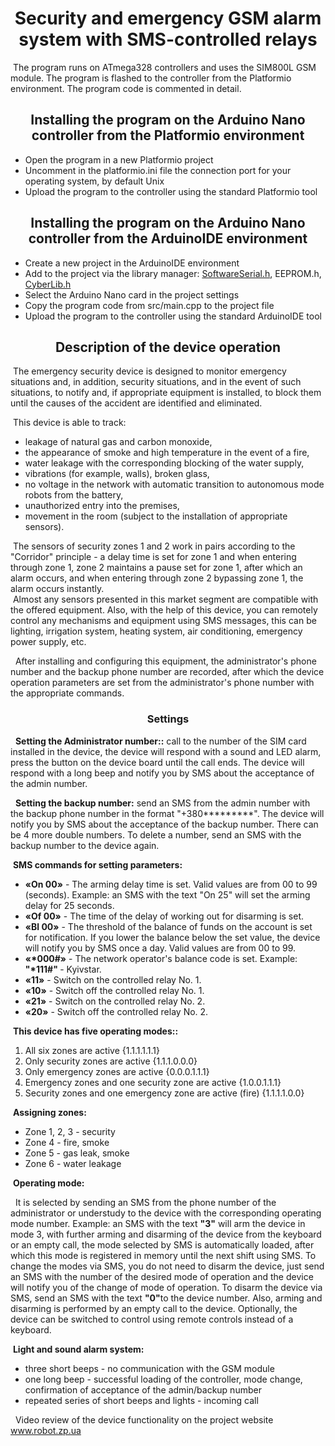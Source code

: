 <h1 align=center>Security and emergency GSM alarm system with SMS-controlled relays</h1>
<p>
   &nbsp;The program runs on ATmega328 controllers and uses the SIM800L GSM module.
   The program is flashed to the controller from the Platformio environment.
   The program code is commented in detail.
</p>
<h2 align=center>Installing the program on the Arduino Nano controller from the Platformio environment</h2>
<ul>
  <li>Open the program in a new Platformio project
  <li>Uncomment in the platformio.ini file the connection port for your operating system, by default Unix
  <li>Upload the program to the controller using the standard Platformio tool
</ul>
<h2 align=center>Installing the program on the Arduino Nano controller from the ArduinoIDE environment</h2>
<ul>
  <li>Create a new project in the ArduinoIDE environment
  <li>Add to the project via the library manager: <a href="https://github.com/PaulStoffregen/SoftwareSerial/archive/refs/heads/master.zip">SoftwareSerial.h</a>, <a href="https://github.com/PaulStoffregen/EEPROM/archive/refs/heads/master.zip"></a>EEPROM.h</a>, <a href="https://github.com/pythonista/CyberLib/archive/refs/heads/master.zip">CyberLib.h</a>
  <li>Select the Arduino Nano card in the project settings
  <li>Copy the program code from src/main.cpp to the project file
  <li>Upload the program to the controller using the standard ArduinoIDE tool
</ul>
<h2 align=center>Description of the device operation</h2>
<p>
  &nbsp;The emergency security device is designed to monitor emergency situations and, in addition, security situations, and in the event of such situations, to notify and, if appropriate equipment is installed, to block them until the causes of the accident are identified and eliminated.
</p>
&nbsp;This device is able to track:
<ul>
  <li>leakage of natural gas and carbon monoxide,
  <li>the appearance of smoke and high temperature in the event of a fire,
  <li>water leakage with the corresponding blocking of the water supply,
  <li>vibrations (for example, walls), broken glass,
  <li>no voltage in the network with automatic transition to autonomous mode robots from the battery,
  <li>unauthorized entry into the premises,
  <li>movement in the room (subject to the installation of appropriate sensors).
</ul>
 &nbsp;The sensors of security zones 1 and 2 work in pairs according to the "Corridor" principle - a delay time is set for zone 1 and when entering through zone 1, zone 2 maintains a pause set for zone 1, after which an alarm occurs, and when entering through zone 2 bypassing zone 1, the alarm occurs instantly.
 <br/>
 &nbsp;Almost any sensors presented in this market segment are compatible with the offered equipment. Also, with the help of this device, you can remotely control any mechanisms and equipment using SMS messages, this can be lighting, irrigation system, heating system, air conditioning, emergency power supply, etc.
<p>&nbsp;
  After installing and configuring this equipment, the administrator's phone number and the backup phone number are recorded, after which the device operation parameters are set from the administrator's phone number with the appropriate commands.
  </p>
  <h3 align="center">Settings</h3>
<p>&nbsp;
  <b>Setting the Administrator number::</b> call to the number of the SIM card installed in the device, the device will respond with a sound and LED alarm, press the button on the device board until the call ends. The device will respond with a long beep and notify you by SMS about the acceptance of the admin number.
</p>
<p>&nbsp;
  <b>Setting the backup number:</b> send an SMS from the admin number with the backup phone number in the format "+380*********". The device will notify you by SMS about the acceptance of the backup number. There can be 4 more double numbers. To delete a number, send an SMS with the backup number to the device again.
</p>
&nbsp;<b>SMS commands for setting parameters:</b>
<ul>
  <li><b>«On 00»</b> - The arming delay time is set. Valid values are from 00 to 99 (seconds). Example: an SMS with the text "On 25" will set the arming delay for 25 seconds.
  <li><b>«Of 00»</b> - The time of the delay of working out for disarming is set.
  <li><b>«Bl 00»</b> - The threshold of the balance of funds on the account is set for notification. If you lower the balance below the set value, the device will notify you by SMS once a day. Valid values are from 00 to 99.
  <li><b>«*000#»</b> - The network operator's balance code is set. Example: <b> "*111#" </b> - Kyivstar.
  <li><b>«11»</b> - Switch on the controlled relay No. 1.
  <li><b>«10»</b> - Switch off the controlled relay No. 1.
  <li><b>«21»</b> - Switch on the controlled relay No. 2.
  <li><b>«20»</b> - Switch off the controlled relay No. 2.
</ul>
&nbsp;<b>This device has five operating modes::</b>
<ol>
  <li>All six zones are active                               {1.1.1.1.1.1}
  <li>Only security zones are active                       {1.1.1.0.0.0}
  <li>Only emergency zones are active                      {0.0.0.1.1.1}
  <li>Emergency zones and one security zone are active             {1.0.0.1.1.1}
  <li>Security zones and one emergency zone are active (fire)    {1.1.1.1.0.0}
</ol>
&nbsp;<b>Assigning zones:</b>
<ul>
  <li>Zone 1, 2, 3 - security
  <li>Zone 4 - fire, smoke
  <li>Zone 5 - gas leak, smoke
  <li>Zone 6 - water leakage
</ul>
  &nbsp;<b>Operating mode:</b>
<p>&nbsp;
  It is selected by sending an SMS from the phone number of the administrator or understudy to the device with the corresponding operating mode number. Example: an SMS with the text <b>"3"</b> will arm the device in mode 3, with further arming and disarming of the device from the keyboard or an empty call, the mode selected by SMS is automatically loaded, after which this mode is registered in memory until the next shift using SMS. To change the modes via SMS, you do not need to disarm the device, just send an SMS with the number of the desired mode of operation and the device will notify you of the change of mode of operation. To disarm the device via SMS, send an SMS with the text <b> "0"</b>to the device number. Also, arming and disarming is performed by an empty call to the device. Optionally, the device can be switched to control using remote controls instead of a keyboard.
</p>
&nbsp;<b>Light and sound alarm system:</b>
<ul>
  <li>three short beeps - no communication with the GSM module
  <li>one long beep - successful loading of the controller, mode change, confirmation of acceptance of the admin/backup number
  <li>repeated series of short beeps and lights - incoming call
</ul>
<p>&nbsp;
Video review of the device functionality on the project website <a href="https://www.robot.zp.ua">www.robot.zp.ua</a>
</p>